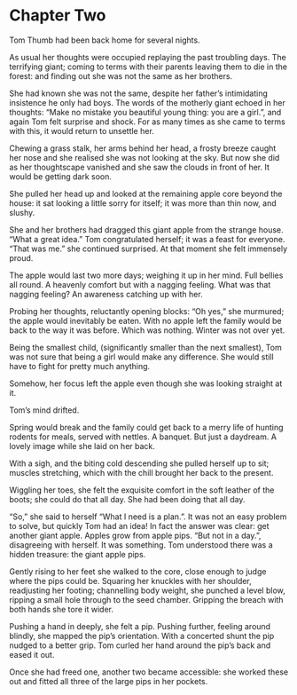 
# Chapter Two

Tom Thumb had been back home for several nights.

As usual her thoughts were occupied replaying the past troubling days. The terrifying giant; coming to terms with their parents leaving them to die in the forest: and finding out she was not the same as her brothers. 

She had known she was not the same, despite her father’s intimidating insistence he only had boys. The words of the motherly giant echoed in her thoughts: “Make no mistake you beautiful young thing: you are a girl.”, and again Tom felt surprise and shock. For as many times as she came to terms with this, it would return to unsettle her.

Chewing a grass stalk, her arms behind her head, a frosty breeze caught her nose and she realised she was not looking at the sky. But now she did as her thoughtscape vanished and she saw the clouds in front of her. It would be getting dark soon.

She pulled her head up and looked at the remaining apple core beyond the house: it sat looking a little sorry for itself; it was more than thin now, and slushy. 

She and her brothers had dragged this giant apple from the strange house. “What a great idea.” Tom congratulated herself; it was a feast for everyone. “That was me.” she continued surprised. At that moment she felt immensely proud.

The apple would last two more days; weighing it up in her mind. Full bellies all round. A heavenly comfort but with a nagging feeling. What was that nagging feeling? An awareness catching up with her. 

Probing her thoughts, reluctantly opening blocks: “Oh yes,” she murmured; the apple would inevitably be eaten. With no apple left the family would be back to the way it was before. Which was nothing. Winter was not over yet.

Being the smallest child, (significantly smaller than the next smallest), Tom was not sure that being a girl would make any difference. She would still have to fight for pretty much anything.

Somehow, her focus left the apple even though she was looking straight at it. 

Tom’s mind drifted.

Spring would break and the family could get back to a merry life of hunting rodents for meals, served with nettles. A banquet. But just a daydream. A lovely image while she laid on her back. 

With a sigh, and the biting cold descending she pulled herself up to sit; muscles stretching, which with the chill brought her back to the present.

Wiggling her toes, she felt the exquisite comfort in the soft leather of the boots; she could do that all day. She had been doing that all day. 

“So,” she said to herself “What I need is a plan.”. It was not an easy problem to solve, but quickly Tom had an idea! In fact the answer was clear: get another giant apple. Apples grow from apple pips. “But not in a day.”, disagreeing with herself. It was something. Tom understood there was a hidden treasure: the giant apple pips. 

Gently rising to her feet she walked to the core, close enough to judge where the pips could be. Squaring her knuckles with her shoulder, readjusting her footing; channelling body weight, she punched a level blow, ripping a small hole through to the seed chamber. Gripping the breach with both hands she tore it wider.

Pushing a hand in deeply, she felt a pip. Pushing further, feeling around blindly, she mapped the pip’s orientation. With a concerted shunt the pip nudged to a better grip. Tom curled her hand around the pip’s back and eased it out.

Once she had freed one, another two became accessible: she worked these out and fitted all three of the large pips in her pockets.
